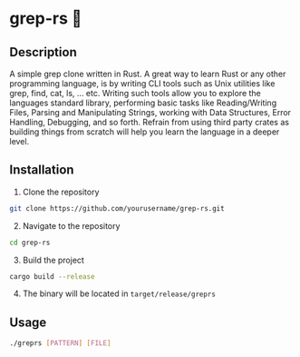 # grep-rs 🦀

## Description
A simple grep clone written in Rust.
A great way to learn Rust or any other programming language, is by writing CLI tools
such as Unix utilities like grep, find, cat, ls, ... etc.
Writing such tools allow you to explore the languages standard library,
performing basic tasks like Reading/Writing Files, Parsing and Manipulating Strings,
working with Data Structures, Error Handling, Debugging, and so forth.
Refrain from using third party crates as building things from scratch will help you
learn the language in a deeper level.

## Installation

1. Clone the repository
```bash
git clone https://github.com/yourusername/grep-rs.git
```
2. Navigate to the repository
```bash
cd grep-rs
```
3. Build the project
```bash
cargo build --release
```
4. The binary will be located in `target/release/greprs`

## Usage

```bash
./greprs [PATTERN] [FILE]
```